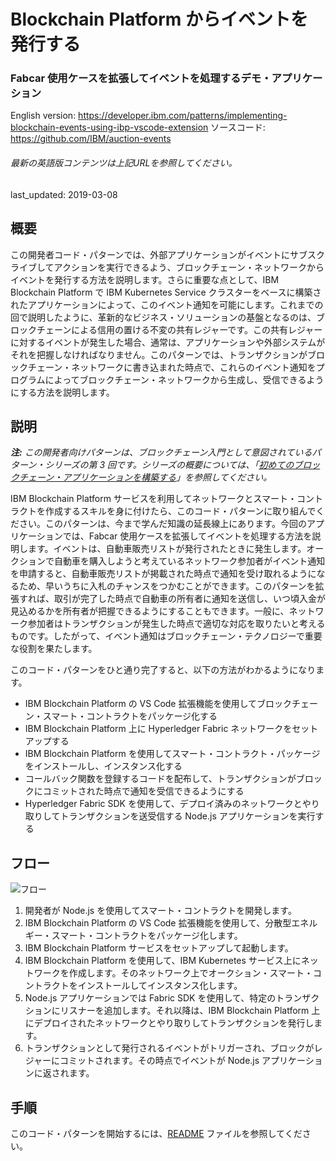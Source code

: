 # Blockchain Platform からイベントを発行する

### Fabcar 使用ケースを拡張してイベントを処理するデモ・アプリケーション

English version: https://developer.ibm.com/patterns/implementing-blockchain-events-using-ibp-vscode-extension
  ソースコード: https://github.com/IBM/auction-events

###### 最新の英語版コンテンツは上記URLを参照してください。
last_updated: 2019-03-08

 ## 概要

この開発者コード・パターンでは、外部アプリケーションがイベントにサブスクライブしてアクションを実行できるよう、ブロックチェーン・ネットワークからイベントを発行する方法を説明します。さらに重要な点として、IBM Blockchain Platform で IBM Kubernetes Service クラスターをベースに構築されたアプリケーションによって、このイベント通知を可能にします。これまでの回で説明したように、革新的なビジネス・ソリューションの基盤となるのは、ブロックチェーンによる信用の置ける不変の共有レジャーです。この共有レジャーに対するイベントが発生した場合、通常は、アプリケーションや外部システムがそれを把握しなければなりません。このパターンでは、トランザクションがブロックチェーン・ネットワークに書き込まれた時点で、これらのイベント通知をプログラムによってブロックチェーン・ネットワークから生成し、受信できるようにする方法を説明します。

## 説明

_**注:** この開発者向けパターンは、ブロックチェーン入門として意図されているパターン・シリーズの第 3 回です。シリーズの概要については、「[初めてのブロックチェーン・アプリケーションを構築する]( https://www.ibm.com/developerworks/jp/library/code-pattern-series-build-your-first-blockchain-application/)」を参照してください。_

IBM Blockchain Platform サービスを利用してネットワークとスマート・コントラクトを作成するスキルを身に付けたら、このコード・パターンに取り組んでください。このパターンは、今まで学んだ知識の延長線上にあります。今回のアプリケーションでは、Fabcar 使用ケースを拡張してイベントを処理する方法を説明します。イベントは、自動車販売リストが発行されたときに発生します。オークションで自動車を購入しようと考えているネットワーク参加者がイベント通知を申請すると、自動車販売リストが掲載された時点で通知を受け取れるようになるため、早いうちに入札のチャンスをつかむことができます。このパターンを拡張すれば、取引が完了した時点で自動車の所有者に通知を送信し、いつ頃入金が見込めるかを所有者が把握できるようにすることもできます。一般に、ネットワーク参加者はトランザクションが発生した時点で適切な対応を取りたいと考えるものです。したがって、イベント通知はブロックチェーン・テクノロジーで重要な役割を果たします。

このコード・パターンをひと通り完了すると、以下の方法がわかるようになります。

* IBM Blockchain Platform の VS Code 拡張機能を使用してブロックチェーン・スマート・コントラクトをパッケージ化する
* IBM Blockchain Platform 上に Hyperledger Fabric ネットワークをセットアップする
* IBM Blockchain Platform を使用してスマート・コントラクト・パッケージをインストールし、インスタンス化する
* コールバック関数を登録するコードを配布して、トランザクションがブロックにコミットされた時点で通知を受信できるようにする
* Hyperledger Fabric SDK を使用して、デプロイ済みのネットワークとやり取りしてトランザクションを送受信する Node.js アプリケーションを実行する

## フロー

![フロー](../../images/arch.png)

1. 開発者が Node.js を使用してスマート・コントラクトを開発します。
1. IBM Blockchain Platform の VS Code 拡張機能を使用して、分散型エネルギー・スマート・コントラクトをパッケージ化します。
1. IBM Blockchain Platform サービスをセットアップして起動します。
1. IBM Blockchain Platform を使用して、IBM Kubernetes サービス上にネットワークを作成します。そのネットワーク上でオークション・スマート・コントラクトをインストールしてインスタンス化します。
1. Node.js アプリケーションでは Fabric SDK を使用して、特定のトランザクションにリスナーを追加します。それ以降は、IBM Blockchain Platform 上にデプロイされたネットワークとやり取りしてトランザクションを発行します。
1. トランザクションとして発行されるイベントがトリガーされ、ブロックがレジャーにコミットされます。その時点でイベントが Node.js アプリケーションに返されます。

## 手順

このコード・パターンを開始するには、[README](https://github.com/IBM/auction-events/blob/master/README.md) ファイルを参照してください。
